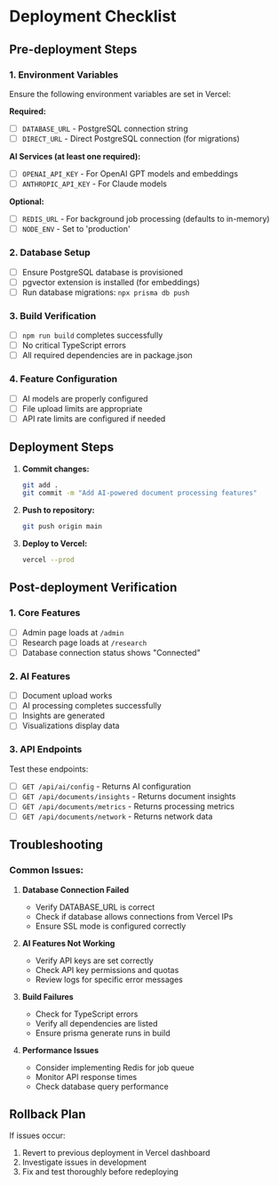 # Deployment Checklist

## Pre-deployment Steps

### 1. Environment Variables
Ensure the following environment variables are set in Vercel:

**Required:**
- [ ] `DATABASE_URL` - PostgreSQL connection string
- [ ] `DIRECT_URL` - Direct PostgreSQL connection (for migrations)

**AI Services (at least one required):**
- [ ] `OPENAI_API_KEY` - For OpenAI GPT models and embeddings
- [ ] `ANTHROPIC_API_KEY` - For Claude models

**Optional:**
- [ ] `REDIS_URL` - For background job processing (defaults to in-memory)
- [ ] `NODE_ENV` - Set to 'production'

### 2. Database Setup
- [ ] Ensure PostgreSQL database is provisioned
- [ ] pgvector extension is installed (for embeddings)
- [ ] Run database migrations: `npx prisma db push`

### 3. Build Verification
- [ ] `npm run build` completes successfully
- [ ] No critical TypeScript errors
- [ ] All required dependencies are in package.json

### 4. Feature Configuration
- [ ] AI models are properly configured
- [ ] File upload limits are appropriate
- [ ] API rate limits are configured if needed

## Deployment Steps

1. **Commit changes:**
   ```bash
   git add .
   git commit -m "Add AI-powered document processing features"
   ```

2. **Push to repository:**
   ```bash
   git push origin main
   ```

3. **Deploy to Vercel:**
   ```bash
   vercel --prod
   ```

## Post-deployment Verification

### 1. Core Features
- [ ] Admin page loads at `/admin`
- [ ] Research page loads at `/research`
- [ ] Database connection status shows "Connected"

### 2. AI Features
- [ ] Document upload works
- [ ] AI processing completes successfully
- [ ] Insights are generated
- [ ] Visualizations display data

### 3. API Endpoints
Test these endpoints:
- [ ] `GET /api/ai/config` - Returns AI configuration
- [ ] `GET /api/documents/insights` - Returns document insights
- [ ] `GET /api/documents/metrics` - Returns processing metrics
- [ ] `GET /api/documents/network` - Returns network data

## Troubleshooting

### Common Issues:

1. **Database Connection Failed**
   - Verify DATABASE_URL is correct
   - Check if database allows connections from Vercel IPs
   - Ensure SSL mode is configured correctly

2. **AI Features Not Working**
   - Verify API keys are set correctly
   - Check API key permissions and quotas
   - Review logs for specific error messages

3. **Build Failures**
   - Check for TypeScript errors
   - Verify all dependencies are listed
   - Ensure prisma generate runs in build

4. **Performance Issues**
   - Consider implementing Redis for job queue
   - Monitor API response times
   - Check database query performance

## Rollback Plan

If issues occur:
1. Revert to previous deployment in Vercel dashboard
2. Investigate issues in development
3. Fix and test thoroughly before redeploying